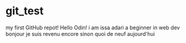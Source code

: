 # git_test
my first GitHub repot!
Hello Odin!
i am issa adari a beginner in web dev
bonjour je suis revenu encore
sinon quoi de neuf aujourd'hui